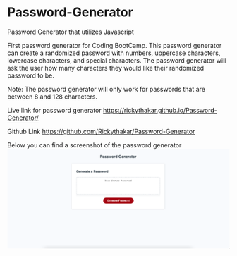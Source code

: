 # Password-Generator
Password Generator that utilizes Javascript

First password generator for Coding BootCamp.
This password generator can create a randomized password with numbers, uppercase characters, lowercase characters, and special characters.
The password generator will ask the user how many characters they would like their randomized password to be.

Note:
The password generator will only work for passwords that are between 8 and 128 characters.

Live link for password generator
 https://rickythakar.github.io/Password-Generator/

Github Link
  https://github.com/Rickythakar/Password-Generator

Below you can find a screenshot of the password generator
![Screenshot](./Screen%20Shot%202022-04-01%20at%2012.23.47%20AM.png)
